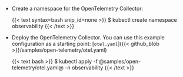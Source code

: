 ---
---
*   Create a namespace for the OpenTelemetry Collector:

    {{< text syntax=bash snip_id=none >}}
    $ kubectl create namespace observability
    {{< /text >}}

*   Deploy the OpenTelemetry Collector. You can use this example configuration as a starting point:
    [`otel.yaml`]({{< github_blob >}}/samples/open-telemetry/otel.yaml)

    {{< text bash >}}
    $ kubectl apply -f @samples/open-telemetry/otel.yaml@ -n observability
    {{< /text >}}
